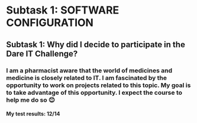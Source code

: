 # Subtask 1: SOFTWARE CONFIGURATION
## Subtask 1: Why did I decide to participate in the Dare IT Challenge?
### I am a pharmacist aware that the world of medicines and medicine is closely related to IT. I am fascinated by the opportunity to work on projects related to this topic. My goal is to take advantage of this opportunity. I expect the course to help me do so 😊
#### My test results: 12/14